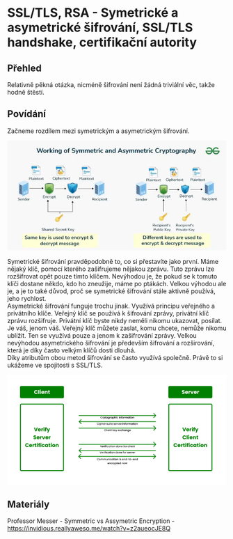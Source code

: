 SSL/TLS, RSA - Symetrické a asymetrické šifrování, SSL/TLS handshake, certifikační autority
===

Přehled
---

Relativně pěkná otázka, nicméně šifrování není žádná triviální věc, takže hodně štěstí.


Povídání
---

Začneme rozdílem mezi symetrickým a asymetrickým šifrování.             

![Symmetric And Asymmetric Encryption](sym_and_asym.webp)

Symetrické šifrování pravděpodobně to, co si přestavíte jako první. Máme nějaký klíč, pomocí kterého zašifrujeme nějakou zprávu. Tuto zprávu lze rozšifrovat opět pouze tímto klíčem. Nevýhodou je, že pokud se k tomuto klíči dostane někdo, kdo ho zneužije, máme po ptákách. Velkou výhodou ale je, a je to také důvod, proč se symetrické šifrování stále aktivně používá, jeho rychlost.           
Asymetrické šifrování funguje trochu jinak. Využívá principu veřejného a privátního klíče. Veřejný klíč se používá k šifrování zprávy, privátní klíč zprávu rozšifruje. Privátní klíč byste nikdy neměli nikomu ukazovat, posílat. Je váš, jenom váš. Veřejný klíč můžete zaslat, komu chcete, nemůže nikomu ublížit. Ten se využívá pouze a jenom k zašifrování zprávy. Velkou nevýhodou asymetrického šifrování je především šifrování a rozširování, která je díky často velkým klíčů dosti dlouhá.          
Díky atributům obou metod šifrování se často využívá společně. Právě to si ukážeme ve spojitosti s SSL/TLS.         

![TLS Handshake](tls_handshake.png)




Materiály
---

Professor Messer - Symmetric vs Assymetric Encryption - https://invidious.reallyaweso.me/watch?v=z2aueocJE8Q        

